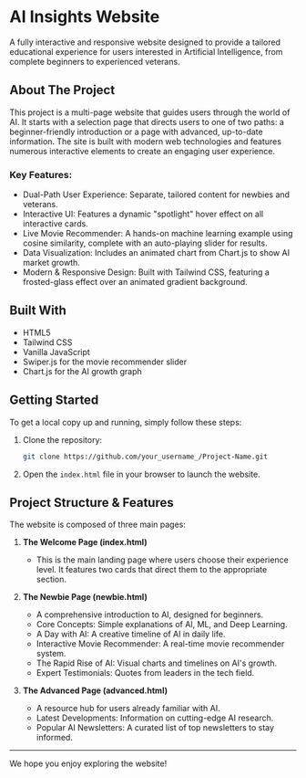# AI Insights Website

A fully interactive and responsive website designed to provide a tailored educational experience for users interested in Artificial Intelligence, from complete beginners to experienced veterans.

## About The Project

This project is a multi-page website that guides users through the world of AI. It starts with a selection page that directs users to one of two paths: a beginner-friendly introduction or a page with advanced, up-to-date information. The site is built with modern web technologies and features numerous interactive elements to create an engaging user experience.

### Key Features:
- Dual-Path User Experience: Separate, tailored content for newbies and veterans.
- Interactive UI: Features a dynamic "spotlight" hover effect on all interactive cards.
- Live Movie Recommender: A hands-on machine learning example using cosine similarity, complete with an auto-playing slider for results.
- Data Visualization: Includes an animated chart from Chart.js to show AI market growth.
- Modern & Responsive Design: Built with Tailwind CSS, featuring a frosted-glass effect over an animated gradient background.

## Built With
- HTML5
- Tailwind CSS
- Vanilla JavaScript
- Swiper.js for the movie recommender slider
- Chart.js for the AI growth graph

## Getting Started

To get a local copy up and running, simply follow these steps:

1. Clone the repository:

   ```bash
   git clone https://github.com/your_username_/Project-Name.git
   ```

2. Open the `index.html` file in your browser to launch the website.

## Project Structure & Features

The website is composed of three main pages:

1. **The Welcome Page (index.html)**
   - This is the main landing page where users choose their experience level. It features two cards that direct them to the appropriate section.

2. **The Newbie Page (newbie.html)**
   - A comprehensive introduction to AI, designed for beginners.
   - Core Concepts: Simple explanations of AI, ML, and Deep Learning.
   - A Day with AI: A creative timeline of AI in daily life.
   - Interactive Movie Recommender: A real-time movie recommender system.
   - The Rapid Rise of AI: Visual charts and timelines on AI's growth.
   - Expert Testimonials: Quotes from leaders in the tech field.

3. **The Advanced Page (advanced.html)**
   - A resource hub for users already familiar with AI.
   - Latest Developments: Information on cutting-edge AI research.
   - Popular AI Newsletters: A curated list of top newsletters to stay informed.

---

We hope you enjoy exploring the website!
